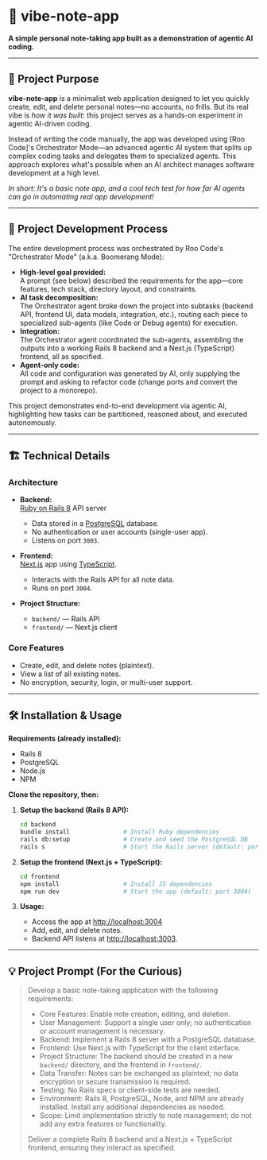 # 📒 vibe-note-app

**A simple personal note-taking app built as a demonstration of agentic AI coding.**

---

## 🌟 Project Purpose

**vibe-note-app** is a minimalist web application designed to let you quickly create, edit, and delete personal notes—no accounts, no frills. But its real vibe is *how it was built*: this project serves as a hands-on experiment in agentic AI-driven coding.

Instead of writing the code manually, the app was developed using [Roo Code]'s Orchestrator Mode—an advanced agentic AI system that splits up complex coding tasks and delegates them to specialized agents. This approach explores what's possible when an AI architect manages software development at a high level.

*In short: It's a basic note app, and a cool tech test for how far AI agents can go in automating real app development!*

---

## 🤖 Project Development Process

The entire development process was orchestrated by Roo Code's "Orchestrator Mode" (a.k.a. Boomerang Mode):

- **High-level goal provided:**  
  A prompt (see below) described the requirements for the app—core features, tech stack, directory layout, and constraints.
- **AI task decomposition:**  
  The Orchestrator agent broke down the project into subtasks (backend API, frontend UI, data models, integration, etc.), routing each piece to specialized sub-agents (like Code or Debug agents) for execution.
- **Integration:**  
  The Orchestrator agent coordinated the sub-agents, assembling the outputs into a working Rails 8 backend and a Next.js (TypeScript) frontend, all as specified.
- **Agent-only code:**  
  All code and configuration was generated by AI, only supplying the prompt and asking to refactor code (change ports and convert the project to a monorepo).

This project demonstrates end-to-end development via agentic AI, highlighting how tasks can be partitioned, reasoned about, and executed autonomously.

---

## 🏗️ Technical Details

### **Architecture**

- **Backend:**  
  [Ruby on Rails 8](https://rubyonrails.org/) API server
  - Data stored in a [PostgreSQL](https://www.postgresql.org/) database.
  - No authentication or user accounts (single-user app).
  - Listens on port `3003`.

- **Frontend:**  
  [Next.js](https://nextjs.org/) app using [TypeScript](https://www.typescriptlang.org/).
  - Interacts with the Rails API for all note data.
  - Runs on port `3004`.

- **Project Structure:**  
  - `backend/` — Rails API  
  - `frontend/` — Next.js client

### **Core Features**

- Create, edit, and delete notes (plaintext).
- View a list of all existing notes.
- No encryption, security, login, or multi-user support.

---

## 🛠️ Installation & Usage

**Requirements (already installed):**

- Rails 8
- PostgreSQL
- Node.js
- NPM

**Clone the repository, then:**

1. **Setup the backend (Rails 8 API):**
    ```sh
    cd backend
    bundle install               # Install Ruby dependencies
    rails db:setup               # Create and seed the PostgreSQL DB
    rails s                      # Start the Rails server (default: port 3003)
    ```

2. **Setup the frontend (Next.js + TypeScript):**
    ```sh
    cd frontend
    npm install                  # Install JS dependencies
    npm run dev                  # Start the app (default: port 3004)
    ```

3. **Usage:**
    - Access the app at [http://localhost:3004](http://localhost:3004)
    - Add, edit, and delete notes.
    - Backend API listens at [http://localhost:3003](http://localhost:3003).

---

## 💡 Project Prompt (For the Curious)

> Develop a basic note-taking application with the following requirements:
> 
> - Core Features: Enable note creation, editing, and deletion.
> - User Management: Support a single user only; no authentication or account management is necessary.
> - Backend: Implement a Rails 8 server with a PostgreSQL database.
> - Frontend: Use Next.js with TypeScript for the client interface.
> - Project Structure: The backend should be created in a new `backend/` directory, and the frontend in `frontend/`.
> - Data Transfer: Notes can be exchanged as plaintext; no data encryption or secure transmission is required.
> - Testing: No Rails specs or client-side tests are needed.
> - Environment: Rails 8, PostgreSQL, Node, and NPM are already installed. Install any additional dependencies as needed.
> - Scope: Limit implementation strictly to note management; do not add any extra features or functionality.
> 
> Deliver a complete Rails 8 backend and a Next.js + TypeScript frontend, ensuring they interact as specified.
